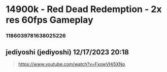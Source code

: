 # 14900k - Red Dead Redemption - 2x res 60fps Gameplay
### 1186039781638025226
## jediyoshi (jediyoshi) 12/17/2023 20:18 

> https://www.youtube.com/watch?v=FxowVHj5XNo

